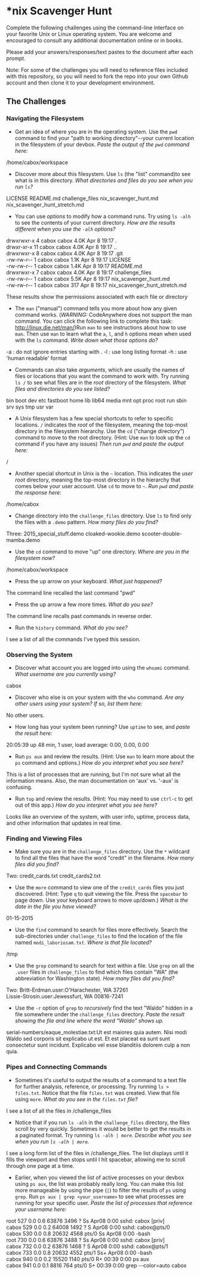# *nix Scavenger Hunt

Complete the following challenges using the command-line interface on your favorite
Unix or Linux operating system. You are welcome and encouraged to consult any
additional documentation online or in books.

Please add your answers/responses/text pastes to the document after each prompt.

Note: For some of the challenges you will need to reference files included with
this repository, so you will need to fork the repo into your own Github account
and then clone it to your development environment.

## The Challenges

### Navigating the Filesystem

* Get an idea of where you are in the operating system. Use the `pwd` command to find your "path to working directory"--your current location in the filesystem of your devbox. *Paste the output of the `pwd` command here:*

/home/cabox/workspace

* Discover more about this filesystem. Use `ls` (the "list" command)to see what is in this directory. *What directories and files do you see when you run `ls`?*

LICENSE  README.md  challenge_files  nix_scavenger_hunt.md  nix_scavenger_hunt_stretch.md 

* You can use *options* to modify how a command runs. Try using `ls -alh` to see the contents of your current directory. *How are the results different when you use the `-alh` options?*

drwxrwxr-x  4 cabox cabox 4.0K Apr  8 19:17 .                                                                                                                                                                     
drwxr-xr-x 11 cabox cabox 4.0K Apr  8 19:17 ..                                                                                                                                                                    
drwxrwxr-x  8 cabox cabox 4.0K Apr  8 19:17 .git                                                                                                                                                                  
-rw-rw-r--  1 cabox cabox 1.1K Apr  8 19:17 LICENSE                                                                                                                                                               
-rw-rw-r--  1 cabox cabox 1.4K Apr  8 19:17 README.md                                                                                                                                                             
drwxrwxr-x  7 cabox cabox 4.0K Apr  8 19:17 challenge_files                                                                                                                                                       
-rw-rw-r--  1 cabox cabox 5.5K Apr  8 19:17 nix_scavenger_hunt.md                                                                                                                                                 
-rw-rw-r--  1 cabox cabox  317 Apr  8 19:17 nix_scavenger_hunt_stretch.md    

These results show the permissions associated with each file or directory


* The `man` ("manual") command tells you more about how any given command works. (*WARNING:* CodeAnywhere does not support the man command. You can click the following link to complete this task: http://linux.die.net/man/)Run `man` to see instructions about how to use `man`. Then use `man` to learn what the `a`, `l`, and `h` options mean when used with the `ls` command. *Write down what those options do?*

-a : do not ignore entries starting with .
-l : use long listing format
-h : use 'human readable' format

* Commands can also take *arguments*, which are usually the names of files or locations that you want the command to work with. Try running `ls /` to see what files are in the *root* directory of the filesystem. *What files and directories do you see listed?*

bin  boot  dev  etc  fastboot  home  lib  lib64  media  mnt  opt  proc  root  run  sbin  srv  sys  tmp  usr  var    

* A Unix filesystem has a few special shortcuts to refer to specific locations. `/` indicates the *root* of the filesystem, meaning the top-most directory in the filesystem hierarchy. Use the `cd` ("change directory") command to move to the root directory. (Hint: Use `man` to look up the `cd` command if you have any issues) *Then run `pwd` and paste the output here:*

/ 

* Another special shortcut in Unix is the `~` location. This indicates the *user root* directory, meaning the top-most directory in the hierarchy that comes below your user account. Use `cd` to move to `~`. *Run `pwd` and paste the response here:*

/home/cabox  

* Change directory into the `challenge_files` directory. Use `ls` to find only the files with a `.demo` pattern. *How many files do you find?*

Three: 2015_special_stuff.demo  cloaked-wookie.demo  scooter-double-mamba.demo 

* Use the `cd` command to move "up" one directory. *Where are you in the filesystem now?*

/home/cabox/workspace  


* Press the up arrow on your keyboard. *What just happened?*

The command line recalled the last command "pwd" 

* Press the up arrow a few more times. *What do you see?*

The command line recalls past commands in reverse order. 

* Run the `history` command. *What do you see?*

I see a list of all the commands I've typed this session.

### Observing the System

* Discover what account you are logged into using the `whoami` command. *What username are you currently using?*

cabox 

* Discover who else is on your system with the `who` command. *Are any other users using your system? If so, list them here:*

No other users. 

* How long has your system been running? Use `uptime` to see, and *paste the result here:*

20:05:39 up 48 min,  1 user,  load average: 0.00, 0.00, 0.00  

* Run `ps aux` and review the results. (Hint: Use `man` to learn more about the `ps` command and options.) *How do you interpret what you see here?*

This is a list of processes that are running, but I'm not sure what all the information means.  Also, the man documentation on 'aux' vs. '-aux' is confusing. 

* Run `top` and review the results. (Hint: You may need to use `ctrl-c` to get out of this app.) *How do you interpret what you see here?*

Looks like an overview of the system, with user info, uptime, process data, and other information that updates in real time.

### Finding and Viewing Files

* Make sure you are in the `challenge_files` directory. Use the `*` wildcard to find all the files that have the word "credit" in the filename. *How many files did you find?*

Two: credit_cards.txt  credit_cards2.txt   

* Use the `more` command to view one of the `credit_cards` files you just discovered. (Hint: Type `q` to quit viewing the file. Press the `spacebar` to page down. Use your keyboard arrows to move up/down.) *What is the date in the file you have viewed?*

01-15-2015 

* Use the `find` command to search for files more effectively. Search the sub-directories under `challenge_files` to find the location of the file named `modi_laboriosam.txt`. *Where is that file located?*

/tmp

* Use the `grep` command to search for text within a file. Use `grep` on all the `.user` files in `challenge_files` to find which files contain "WA" (the abbreviation for Washington state). *How many files did you find?* 

Two: Britt-Erdman.user:O'Harachester, WA 37261                                                                                                                                                                         
Lissie-Strosin.user:Jewessfurt, WA 00816-7241  
 

* Use the `-r` option of `grep` to *recursively* find the text "Waldo" hidden in a file somewhere under the `challenge_files` directory. *Paste the result showing the file and line where the word "Waldo" shows up.* 
 
serial-numbers/eaque_molestiae.txt:Ut est maiores quia autem. Nisi modi Waldo sed corporis sit explicabo ut est. Et est placeat ea sunt sunt consectetur sunt incidunt. Explicabo vel esse blanditiis dolorem culp
a non quia.

### Pipes and Connecting Commands

* Sometimes it's useful to output the results of a command to a text file for further analysis, reference, or processing. Try running `ls > files.txt`. Notice that the file `files.txt` was created. View that file using `more`. *What do you see in the `files.txt` file?*

I see a list of all the files in /challenge_files 

* Notice that if you run `ls -alh` in the `challenge_files` directory, the files scroll by very quickly. Sometimes it would be better to get the results in a paginated format. Try running `ls -alh | more`. *Describe what you see when you run `ls -alh | more`.*

I see a long form list of the files in /challenge_files.  The list displays until it fills the viewport and then stops until I hit spacebar, allowing me to scroll through one page at a time. 

* Earlier, when you viewed the list of active processes on your devbox using `ps aux`, the list was probably really long. You can make this list more manageable by using the pipe (`|`) to filter the results of `ps` using `grep`. Run `ps aux | grep <your_username>` to see what processes are running for your specific user. *Paste the list of processes that reference your username here:*

 root       527  0.0  0.6  63876  3496 ?        Ss   Apr08   0:00 sshd: cabox [priv]                                                                                                                               
cabox      529  0.0  0.2  64008  1492 ?        S    Apr08   0:00 sshd: cabox@pts/0                                                                                                                                
cabox      530  0.0  0.8  20632  4568 pts/0    Ss   Apr08   0:00 -bash                                                                                                                                            
root       730  0.0  0.6  63876  3488 ?        Ss   Apr08   0:00 sshd: cabox [priv]                                                                                                                               
cabox      732  0.0  0.2  63876  1468 ?        S    Apr08   0:00 sshd: cabox@pts/1                                                                                                                                
cabox      733  0.0  0.8  20632  4552 pts/1    Ss+  Apr08   0:00 -bash                                                                                                                                            
cabox      940  0.0  0.2  15520  1140 pts/0    R+   00:39   0:00 ps aux                                                                                                                                           
cabox      941  0.0  0.1   8816   764 pts/0    S+   00:39   0:00 grep --color=auto cabox    
